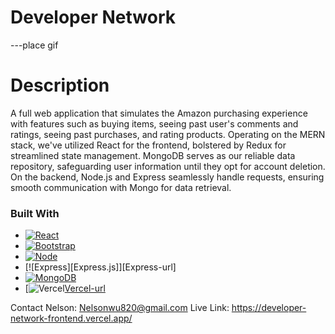 # Developer Network
---place gif

# Description
A full web application that simulates the Amazon purchasing experience with features such as buying items, seeing past user's comments and ratings, seeing past purchases, and rating products. Operating on the MERN stack, we've utilized React for the frontend, bolstered by Redux for streamlined state management. MongoDB serves as our reliable data repository, safeguarding user information until they opt for account deletion. On the backend, Node.js and Express seamlessly handle requests, ensuring smooth communication with Mongo for data retrieval.

### Built With

* [![React][React.js]][React-url]
* [![Bootstrap][Bootstrap.com]][Bootstrap-url]
* [![Node][Node.js]][Node-url]
* [![Express][Express.js]][Express-url]
* [![MongoDB][MongoDB.com]][MongoDB-url]
* [![Vercel][Vercel.com][Vercel-url]


Contact
Nelson: Nelsonwu820@gmail.com
Live Link: https://developer-network-frontend.vercel.app/

<!-- MARKDOWN LINKS & IMAGES -->
[React.js]: https://img.shields.io/badge/React-20232A?style=for-the-badge&logo=react&logoColor=61DAFB
[React-url]: https://reactjs.org/
[Bootstrap.com]: https://img.shields.io/badge/Bootstrap-563D7C?style=for-the-badge&logo=bootstrap&logoColor=white
[Bootstrap-url]: https://getbootstrap.com
[Node.js]: https://img.shields.io/badge/Bootstrap-563D7C?style=for-the-badge&logo=bootstrap&logoColor=white
[Node-url]: https://nodejs.org/
[MongoDB.com]: https://img.shields.io/badge/MongoDB-%234ea94b.svg?logo=mongodb&logoColor=white
[MongoDB-url]: https://www.mongodb.com/
[Vercel.com]: https://img.shields.io/badge/Vercel-%23000000.svg?logo=vercel&logoColor=white
[Vercel-url]: https://vercel.com/

